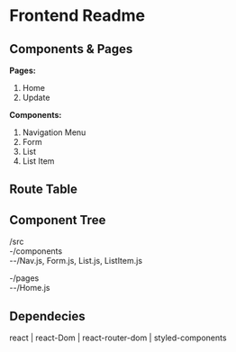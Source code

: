 # Frontend Readme

## Components & Pages
<strong>Pages:</strong>
1. Home
2. Update

<strong>Components:</strong>
1. Navigation Menu
2. Form
3. List
4. List Item

## Route Table


## Component Tree
/src<br>
-/components<br>
--/Nav.js, Form.js, List.js, ListItem.js

-/pages<br>
--/Home.js

## Dependecies
react | react-Dom | react-router-dom | styled-components